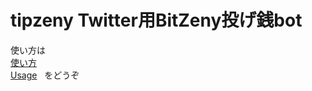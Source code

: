 # tipzeny Twitter用BitZeny投げ銭bot

使い方は  
[使い方](https://github.com/trasta298/tipzeny/blob/master/Japanese.md)  
[Usage](https://github.com/trasta298/tipzeny/blob/master/English.md)  
をどうぞ
